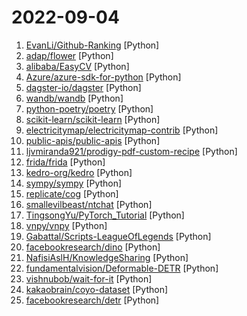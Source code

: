 # 2022-09-04

1. [EvanLi/Github-Ranking](https://github.com/EvanLi/Github-Ranking "⭐Github Ranking⭐ Github stars and forks ranking list. Github Top100 stars list of different languages. Automatically update daily. | Github仓库排名，每日自动更新") [Python]
2. [adap/flower](https://github.com/adap/flower "Flower - A Friendly Federated Learning Framework") [Python]
3. [alibaba/EasyCV](https://github.com/alibaba/EasyCV "An all-in-one toolkit for computer vision") [Python]
4. [Azure/azure-sdk-for-python](https://github.com/Azure/azure-sdk-for-python "This repository is for active development of the Azure SDK for Python. For consumers of the SDK we recommend visiting our public developer docs at https://docs.microsoft.com/python/azure/ or our versioned developer docs at https://azure.github.io/azure-sdk-for-python.") [Python]
5. [dagster-io/dagster](https://github.com/dagster-io/dagster "An orchestration platform for the development, production, and observation of data assets.") [Python]
6. [wandb/wandb](https://github.com/wandb/wandb "🔥 A tool for visualizing and tracking your machine learning experiments. This repo contains the CLI and Python API.") [Python]
7. [python-poetry/poetry](https://github.com/python-poetry/poetry "Python dependency management and packaging made easy.") [Python]
8. [scikit-learn/scikit-learn](https://github.com/scikit-learn/scikit-learn "scikit-learn: machine learning in Python") [Python]
9. [electricitymap/electricitymap-contrib](https://github.com/electricitymap/electricitymap-contrib "A real-time visualisation of the CO2 emissions of electricity consumption") [Python]
10. [public-apis/public-apis](https://github.com/public-apis/public-apis "A collective list of free APIs") [Python]
11. [ljvmiranda921/prodigy-pdf-custom-recipe](https://github.com/ljvmiranda921/prodigy-pdf-custom-recipe "Custom recipe and utilities for document processing") [Python]
12. [frida/frida](https://github.com/frida/frida "Clone this repo to build Frida") [Python]
13. [kedro-org/kedro](https://github.com/kedro-org/kedro "A Python framework for creating reproducible, maintainable and modular data science code.") [Python]
14. [sympy/sympy](https://github.com/sympy/sympy "A computer algebra system written in pure Python") [Python]
15. [replicate/cog](https://github.com/replicate/cog "Containers for machine learning") [Python]
16. [smallevilbeast/ntchat](https://github.com/smallevilbeast/ntchat "微信SDK, Python微信机器人SDK, Python微信WebApi接口") [Python]
17. [TingsongYu/PyTorch_Tutorial](https://github.com/TingsongYu/PyTorch_Tutorial "《Pytorch模型训练实用教程》中配套代码") [Python]
18. [vnpy/vnpy](https://github.com/vnpy/vnpy "基于Python的开源量化交易平台开发框架") [Python]
19. [Gabattal/Scripts-LeagueOfLegends](https://github.com/Gabattal/Scripts-LeagueOfLegends "When I have a script idea, whether it is stupid or brilliant, I develop it and I push it there :D") [Python]
20. [facebookresearch/dino](https://github.com/facebookresearch/dino "PyTorch code for Vision Transformers training with the Self-Supervised learning method DINO") [Python]
21. [NafisiAslH/KnowledgeSharing](https://github.com/NafisiAslH/KnowledgeSharing "") [Python]
22. [fundamentalvision/Deformable-DETR](https://github.com/fundamentalvision/Deformable-DETR "Deformable DETR: Deformable Transformers for End-to-End Object Detection.") [Python]
23. [vishnubob/wait-for-it](https://github.com/vishnubob/wait-for-it "Pure bash script to test and wait on the availability of a TCP host and port") [Python]
24. [kakaobrain/coyo-dataset](https://github.com/kakaobrain/coyo-dataset "COYO-700M: Large-scale Image-Text Pair Dataset") [Python]
25. [facebookresearch/detr](https://github.com/facebookresearch/detr "End-to-End Object Detection with Transformers") [Python]

